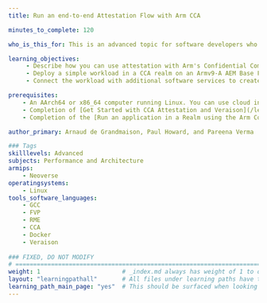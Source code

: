 ```yaml
---
title: Run an end-to-end Attestation Flow with Arm CCA

minutes_to_complete: 120

who_is_this_for: This is an advanced topic for software developers who want to learn how to run an end-to-end attestation flow with Arm's Confidential Computing Architecture (CCA).  

learning_objectives:
     - Describe how you can use attestation with Arm's Confidential Computing Architecture (CCA).
     - Deploy a simple workload in a CCA realm on an Armv9-A AEM Base Fixed Virtual Platform (FVP) that has support for RME extensions. 
     - Connect the workload with additional software services to create an end-to-end example that uses attestation to unlock the confidential processing of data.

prerequisites:
    - An AArch64 or x86_64 computer running Linux. You can use cloud instances, see this list of [Arm cloud service providers](/learning-paths/servers-and-cloud-computing/csp/).
    - Completion of [Get Started with CCA Attestation and Veraison](/learning-paths/servers-and-cloud-computing/cca-veraison) Learning Path.
    - Completion of the [Run an application in a Realm using the Arm Confidential Computing Architecture (CCA)](/learning-paths/servers-and-cloud-computing/cca-container/) Learning Path.

author_primary: Arnaud de Grandmaison, Paul Howard, and Pareena Verma

### Tags
skilllevels: Advanced
subjects: Performance and Architecture
armips:
    - Neoverse 
operatingsystems:
    - Linux 
tools_software_languages:
    - GCC
    - FVP
    - RME
    - CCA
    - Docker
    - Veraison
    
### FIXED, DO NOT MODIFY
# ================================================================================
weight: 1                       # _index.md always has weight of 1 to order correctly
layout: "learningpathall"       # All files under learning paths have this same wrapper
learning_path_main_page: "yes"  # This should be surfaced when looking for related content. Only set for _index.md of learning path content.
---
```

